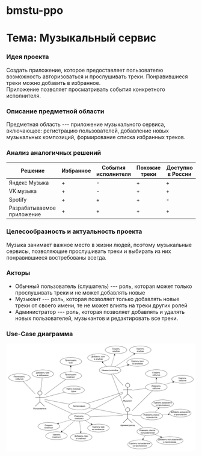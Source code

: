 # bmstu-ppo

# Тема: Музыкальный сервис

### Идея проекта
Создать приложение, которое предоставляет пользователю возможность авторизоваться и прослушивать треки.
Понравившиеся треки можно добавить в избранное.  
Приложение позволяет просматривать события конкретного исполнителя.

### Описание предметной области
Предметная область --- приложение музыкального сервиса, включающее: регистрацию пользователей, добавление новых музыкальных композиций, формирование списка избранных треков.


### Анализ аналогичных решений

| Решение  | Избранное | События исполнителя | Похожие треки | Доступно в России |
|----------|----------|----------| -- | - |
| Яндекс Музыка    | +   | - | + | + |
| VK музыка    | +   | -   | + | + |
| Spotify    | +   | + | + | - |
| Разрабатываемое приложение | + | + | + | + |


### Целесообразность и актуальность проекта
Музыка занимает важное место в жизни людей, поэтому музыкальные сервисы, позволяющие прослушивать треки и выбирать из них понравившиеся востребованы всегда.

### Акторы
- Обычный пользователь (слушатель) --- роль, которая может только прослушивать треки и не может добавлять новые
- Музыкант --- роль, которая позволяет только добавлять новые треки от своего имени, те не может влиять на треки других ролей
- Администратор --- роль, которая позволяет добавлять и удалять новых пользователей, музыкантов и редактировать все треки.

### Use-Case диаграмма
![usecase](./docs/usecase.png)

### 